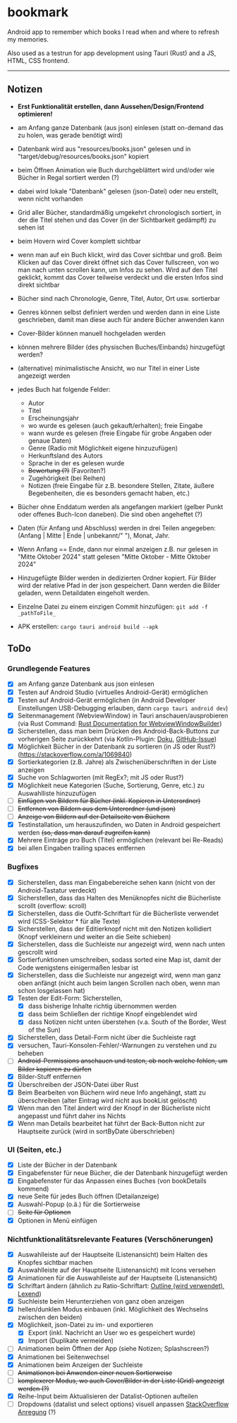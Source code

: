 # bookmark

Android app to remember which books I read when and where to refresh my memories.

Also used as a testrun for app development using Tauri (Rust) and a JS, HTML, CSS frontend.

---

## Notizen

- **Erst Funktionalität erstellen, dann Aussehen/Design/Frontend optimieren!**

- am Anfang ganze Datenbank (aus json) einlesen (statt on-demand das zu holen, was gerade benötigt wird)

- Datenbank wird aus "resources/books.json" gelesen und in "target/debug/resources/books.json" kopiert

- beim Öffnen Animation wie Buch durchgeblättert wird und/oder wie Bücher in Regal sortiert werden (?)
- dabei wird lokale "Datenbank" gelesen (json-Datei) oder neu erstellt, wenn nicht vorhanden
- Grid aller Bücher, standardmäßig umgekehrt chronologisch sortiert, in der die Titel stehen und das Cover (in der Sichtbarkeit gedämpft) zu sehen ist
- beim Hovern wird Cover komplett sichtbar
- wenn man auf ein Buch klickt, wird das Cover sichtbar und groß. Beim Klicken auf das Cover direkt öffnet sich das Cover fullscreen, von wo man nach unten scrollen kann, um Infos zu sehen. Wird auf den Titel geklickt, kommt das Cover teilweise verdeckt und die ersten Infos sind direkt sichtbar
- Bücher sind nach Chronologie, Genre, Titel, Autor, Ort usw. sortierbar
- Genres können selbst definiert werden und werden dann in eine Liste geschrieben, damit man diese auch für andere Bücher anwenden kann
- Cover-Bilder können manuell hochgeladen werden
- können mehrere Bilder (des physischen Buches/Einbands) hinzugefügt werden?
- (alternative) minimalistische Ansicht, wo nur Titel in einer Liste angezeigt werden
- jedes Buch hat folgende Felder:
  - Autor
  - Titel
  - Erscheinungsjahr
  - wo wurde es gelesen (auch gekauft/erhalten); freie Eingabe
  - wann wurde es gelesen (freie Eingabe für grobe Angaben oder genaue Daten)
  - Genre (Radio mit Möglichkeit eigene hinzuzufügen)
  - Herkunftsland des Autors
  - Sprache in der es gelesen wurde
  - ~~Bewertung (?)~~ (Favoriten?)
  - Zugehörigkeit (bei Reihen)
  - Notizen (freie Eingabe für z.B. besondere Stellen, Zitate, äußere Begebenheiten, die es besonders gemacht haben, etc.)

- Bücher ohne Enddatum werden als angefangen markiert (gelber Punkt oder offenes Buch-Icon daneben). Die sind oben angeheftet (?)
- Daten (für Anfang und Abschluss) werden in drei Teilen angegeben: (Anfang | Mitte | Ende | unbekannt/" "), Monat, Jahr.
- Wenn Anfang == Ende, dann nur einmal anzeigen z.B. nur gelesen in "Mitte Oktober 2024" statt gelesen "Mitte Oktober - Mitte Oktober 2024"

- Hinzugefügte Bilder werden in dedizierten Ordner kopiert. Für Bilder wird der relative Pfad in der json gespeichert. Dann werden die Bilder geladen, wenn Detaildaten eingeholt werden.

- Einzelne Datei zu einem einzigen Commit hinzufügen: `git add -f _pathToFile_`
- APK erstellen: `cargo tauri android build --apk`

## ToDo

### Grundlegende Features

- [x] am Anfang ganze Datenbank aus json einlesen
- [x] Testen auf Android Studio (virtuelles Android-Gerät) ermöglichen
- [x] Testen auf Android-Gerät ermöglichen (in Android Developer Einstellungen USB-Debugging erlauben, dann `cargo tauri android dev`)
- [x] Seitenmanagement (WebviewWindow) in Tauri anschauen/ausprobieren (via Rust Command: [Rust Documentation for WebviewWindowBuilder](https://docs.rs/tauri/2.2.5/tauri/webview/struct.WebviewWindowBuilder.html "current (v2), also works for Android"))
- [x] Sicherstellen, dass man beim Drücken des Android-Back-Buttons zur vorherigen Seite zurückkehrt (via Kotlin-Plugin: [Doku](https://v2.tauri.app/develop/plugins/develop-mobile/), [GitHub-Issue](https://github.com/tauri-apps/tauri/issues/8142))
- [x] Möglichkeit Bücher in der Datenbank zu sortieren (in JS oder Rust?) (<https://stackoverflow.com/a/1069840>)
- [x] Sortierkategorien (z.B. Jahre) als Zwischenüberschriften in der Liste anzeigen
- [x] Suche von Schlagworten (mit RegEx?; mit JS oder Rust?)
- [x] Möglichkeit neue Kategorien (Suche, Sortierung, Genre, etc.) zu Auswahlliste hinzuzufügen
- [ ] ~~Einfügen von Bildern für Bücher (inkl. Kopieren in Unterordner)~~
- [ ] ~~Entfernen von Bildern aus dem Unterordner (und json)~~
- [ ] ~~Anzeige von Bildern auf der Detailseite von Büchern~~
- [x] Testinstallation, um herauszufinden, wo Daten in Android gespeichert werden ~~(so, dass man darauf zugreifen kann)~~
- [x] Mehrere Einträge pro Buch (Titel) ermöglichen (relevant bei Re-Reads)
- [x] bei allen Eingaben trailing spaces entfernen

### Bugfixes

- [x] Sicherstellen, dass man Eingabebereiche sehen kann (nicht von der Android-Tastatur verdeckt)
- [x] Sicherstellen, dass das Halten des Menüknopfes nicht die Bücherliste scrollt (overflow: scroll)
- [x] Sicherstellen, dass die Outfit-Schriftart für die Bücherliste verwendet wird (CSS-Selektor * für alle Texte)
- [x] Sicherstellen, dass der Editierknopf nicht mit den Notizen kollidiert (Knopf verkleinern und weiter an die Seite schieben)
- [x] Sicherstellen, dass die Suchleiste nur angezeigt wird, wenn nach unten gescrollt wird
- [x] Sortierfunktionen umschreiben, sodass sorted eine Map ist, damit der Code wenigstens einigermaßen lesbar ist
- [x] Sicherstellen, dass die Suchleiste nur angezeigt wird, wenn man ganz oben anfängt (nicht auch beim langen Scrollen nach oben, wenn man schon losgelassen hat)
- [x] Testen der Edit-Form: Sicherstellen,
  - [x] dass bisherige Inhalte richtig übernommen werden
  - [x] dass beim Schließen der richtige Knopf eingeblendet wird
  - [x] dass Notizen nicht unten überstehen (v.a. South of the Border, West of the Sun)
- [x] Sicherstellen, dass Detail-Form nicht über die Suchleiste ragt
- [x] versuchen, Tauri-Konsolen-Fehler/-Warnungen zu verstehen und zu beheben
- [ ] ~~Android-Permissions anschauen und testen, ob noch welche fehlen, um Bilder kopieren zu dürfen~~
- [x] Bilder-Stuff entfernen
- [x] Überschreiben der JSON-Datei über Rust
- [x] Beim Bearbeiten von Büchern wird neue Info angehängt, statt zu überschreiben (alter Eintrag wird nicht aus bookList gelöscht)
- [x] Wenn man den Titel ändert wird der Knopf in der Bücherliste nicht angepasst und führt daher ins Nichts
- [x] Wenn man Details bearbeitet hat führt der Back-Button nicht zur Hauptseite zurück (wird in sortByDate überschrieben)

### UI (Seiten, etc.)

- [x] Liste der Bücher in der Datenbank
- [x] Eingabefenster für neue Bücher, die der Datenbank hinzugefügt werden
- [x] Eingabefenster für das Anpassen eines Buches (von bookDetails kommend)
- [x] neue Seite für jedes Buch öffnen (Detailanzeige)
- [x] Auswahl-Popup (o.ä.) für die Sortierweise
- [ ] ~~Seite für Optionen~~
- [x] Optionen in Menü einfügen

### Nichtfunktionalitätsrelevante Features (Verschönerungen)

- [x] Auswahlleiste auf der Hauptseite (Listenansicht) beim Halten des Knopfes sichtbar machen
- [x] Auswahlleiste auf der Hauptseite (Listenansicht) mit Icons versehen
- [x] Animationen für die Auswahlleiste auf der Hauptseite (Listenansicht)
- [x] Schriftart ändern (ähnlich zu Ratio-Schriftart: [Outline (wird verwendet)](https://fonts.google.com/specimen/Outfit "Outline"), [Lexend](https://fonts.google.com/specimen/Lexend "Lexend"))
- [x] Suchleiste beim Herunterziehen von ganz oben anzeigen
- [x] hellen/dunklen Modus einbauen (inkl. Möglichkeit des Wechselns zwischen den beiden)
- [x] Möglichkeit, json-Datei zu im- und exportieren
  - [x] Export (inkl. Nachricht an User wo es gespeichert wurde)
  - [x] Import (Duplikate vermeiden)
- [ ] Animationen beim Öffnen der App (siehe Notizen; Splashscreen?)
- [x] Animationen bei Seitenwechsel
- [x] Animationen beim Anzeigen der Suchleiste
- [ ] ~~Animationen bei Anwenden einer neuen Sortierweise~~
- [ ] ~~komplexerer Modus, wo auch Cover/Bilder in der Liste (Grid) angezeigt werden (?)~~
- [x] Reihe-Input beim Aktualisieren der Datalist-Optionen aufteilen
- [ ] Dropdowns (datalist und select options) visuell anpassen [StackOverflow Anregung](https://stackoverflow.com/questions/13693482/is-there-a-way-to-apply-a-css-style-on-html5-datalist-options "datalist styling") (?)
